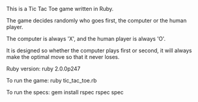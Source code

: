 This is a Tic Tac Toe game written in Ruby.

The game decides randomly who goes first, the computer or the human player.

The computer is always 'X', and the human player is always 'O'.

It is designed so whether the computer plays first or second, it will always
make the optimal move so that it never loses.

Ruby version: ruby 2.0.0p247

To run the game:
  ruby tic_tac_toe.rb

To run the specs:
  gem install rspec
  rspec spec